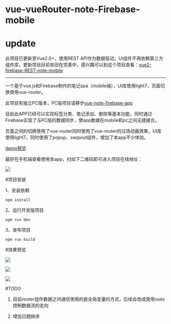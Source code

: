 # vue-vueRouter-note-Firebase-mobile
# update

此项目已更新至Vue2.0+，使用REST API作为数据驱动，UI组件不再依赖第三方组件库，更新项目目前依旧在完善中，感兴趣可以到这个项目查看：[vue2-firebase-REST-note-mobile](https://github.com/Geocld/vue2-firebase-REST-note-mobile)



----



一个基于vue.js和Firebase制作的笔记spa（mobile端），UI库使用light7，页面切换使用vue-router。

此项目有独立PC版本，PC版项目请移步[vue-note-firebase-app](https://github.com/Geocld/vue-note-firebase-app)

目前此APP已经可以实现标签分类、笔记添加、删除等基本功能，同时通过Firebase实现了与PC版的数据同步，使app数据在mobile和pc之间无缝接合。

页面之间的切换使用了vue-router同时使用了vue-router的过场动画效果，UI库使用light7，同时使用了popup、swipout组件，增加了本app不少体验。


[demo预览](http://geocld.github.io/demo/mobile-note/index.html)

最好在手机端查看使用本app，扫如下二维码即可进入项目在线地址： 

![](http://i.imgur.com/QR5O8PF.png)

#项目安装

1、安装依赖

	npm install

2、运行开发版项目

	npm run dev

3、发布项目

	npm run build


#效果预览

![](http://i.imgur.com/G3t8wfA.png)

![](http://i.imgur.com/hiqElKP.png)

![](http://i.imgur.com/2JolWY1.png)

#TODO
1. 目前router组件数据之间通信使用的是全局变量的方式，后续会改成使用vuex控制数据流的走向

2. 增加日期排序
